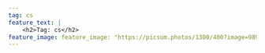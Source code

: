 ```yaml
---
tag: cs
feature_text: |
    <h2>Tag: cs</h2>
feature_image: feature_image: "https://picsum.photos/1300/400?image=989"
---
```

